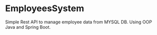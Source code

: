 # EmployeesSystem

Simple Rest API to manage employee data from MYSQL DB.
Using OOP Java and Spring Boot.